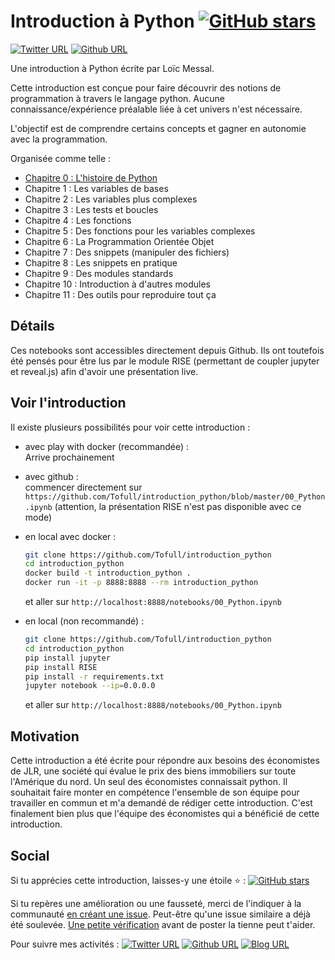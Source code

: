 # Introduction à Python [![GitHub stars](https://img.shields.io/github/stars/Tofull/introduction_python.svg?style=social&label=Star)](https://GitHub.com/Tofull/introduction_python/stargazers/)

[![Twitter URL](https://img.shields.io/twitter/url/https/twitter.com/fold_left.svg?logo=twitter&style=social&label=_Tofull)](https://twitter.com/_Tofull) [![Github URL](https://img.shields.io/badge/style--green.svg?logo=github&style=social&label=tofull)](https://github.com/tofull)

Une introduction à Python écrite par Loïc Messal.

Cette introduction est conçue pour faire découvrir des notions de programmation à travers le langage python. 
Aucune connaissance/expérience préalable liée à cet univers n'est nécessaire.

L'objectif est de comprendre certains concepts et gagner en autonomie avec la programmation.

Organisée comme telle :
- [Chapitre 0 : L'histoire de Python](00_Python.ipynb)
- Chapitre 1 : Les variables de bases
- Chapitre 2 : Les variables plus complexes
- Chapitre 3 : Les tests et boucles
- Chapitre 4 : Les fonctions
- Chapitre 5 : Des fonctions pour les variables complexes
- Chapitre 6 : La Programmation Orientée Objet
- Chapitre 7 : Des snippets (manipuler des fichiers)
- Chapitre 8 : Les snippets en pratique
- Chapitre 9 : Des modules standards
- Chapitre 10 : Introduction à d'autres modules
- Chapitre 11 : Des outils pour reproduire tout ça

## Détails
Ces notebooks sont accessibles directement depuis Github. Ils ont toutefois été pensés pour être lus par le module RISE (permettant de coupler jupyter et reveal.js) afin d'avoir une présentation live.

## Voir l'introduction
Il existe plusieurs possibilités pour voir cette introduction :
- avec play with docker (recommandée) :  
    Arrive prochainement

- avec github :  
    commencer directement sur `https://github.com/Tofull/introduction_python/blob/master/00_Python.ipynb` (attention, la présentation RISE n'est pas disponible avec ce mode)

- en local avec docker :  
    ```sh
    git clone https://github.com/Tofull/introduction_python
    cd introduction_python
    docker build -t introduction_python .
    docker run -it -p 8888:8888 --rm introduction_python
    ```
    et aller sur `http://localhost:8888/notebooks/00_Python.ipynb`

- en local (non recommandé) :  
    ```sh
    git clone https://github.com/Tofull/introduction_python
    cd introduction_python
    pip install jupyter
    pip install RISE
    pip install -r requirements.txt
    jupyter notebook --ip=0.0.0.0
    ```
    et aller sur `http://localhost:8888/notebooks/00_Python.ipynb`


## Motivation
Cette introduction a été écrite pour répondre aux besoins des économistes de JLR, une société qui évalue le prix des biens immobiliers sur toute l'Amérique du nord. Un seul des économistes connaissait python. Il souhaitait faire monter en compétence l'ensemble de son équipe pour travailler en commun et m'a demandé de rédiger cette introduction. C'est finalement bien plus que l'équipe des économistes qui a bénéficié de cette introduction.

## Social
Si tu apprécies cette introduction, laisses-y une étoile :star: : [![GitHub stars](https://img.shields.io/github/stars/Tofull/introduction_python.svg?logo=github&style=social&label=Star)](https://GitHub.com/Tofull/introduction_python/stargazers/)

Si tu repères une amélioration ou une fausseté, merci de l'indiquer à la communauté [en créant une issue](https://github.com/Tofull/introduction_python/issues/new). Peut-être qu'une issue similaire a déjà été soulevée. [Une petite vérification](https://github.com/Tofull/adventure/issues) avant de poster la tienne peut t'aider.

Pour suivre mes activités : [![Twitter URL](https://img.shields.io/twitter/url/https/twitter.com/fold_left.svg?logo=twitter&style=social&label=_Tofull)](https://twitter.com/_Tofull) [![Github URL](https://img.shields.io/badge/style--green.svg?logo=github&style=social&label=tofull)](https://github.com/tofull) [![Blog URL](https://img.shields.io/badge/style--green.svg?style=social&label=sur%20mon%20blog)](https://tofull.github.io/) 